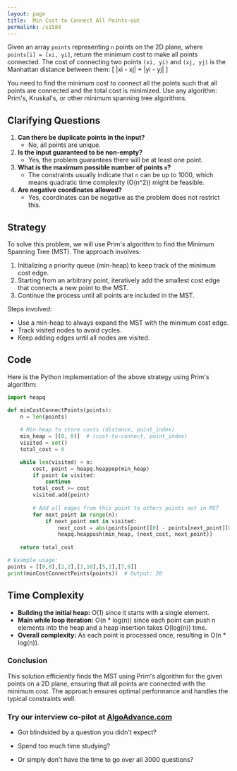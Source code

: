 ```yaml
---
layout: page
title:  Min Cost to Connect All Points-out
permalink: /s1584
---
```

Given an array `points` representing `n` points on the 2D plane, where `points[i] = [xi, yi]`, return the minimum cost to make all points connected. The cost of connecting two points `(xi, yi)` and `(xj, yj)` is the Manhattan distance between them: 
\[ |xi - xj| + |yi - yj| \]

You need to find the minimum cost to connect all the points such that all points are connected and the total cost is minimized. Use any algorithm: Prim's, Kruskal's, or other minimum spanning tree algorithms.

## Clarifying Questions
1. **Can there be duplicate points in the input?**
    - No, all points are unique.
2. **Is the input guaranteed to be non-empty?**
    - Yes, the problem guarantees there will be at least one point.
3. **What is the maximum possible number of points `n`?**
    - The constraints usually indicate that `n` can be up to 1000, which means quadratic time complexity (O(n^2)) might be feasible.
4. **Are negative coordinates allowed?**
    - Yes, coordinates can be negative as the problem does not restrict this.

## Strategy
To solve this problem, we will use Prim's algorithm to find the Minimum Spanning Tree (MST). The approach involves:

1. Initializing a priority queue (min-heap) to keep track of the minimum cost edge.
2. Starting from an arbitrary point, iteratively add the smallest cost edge that connects a new point to the MST.
3. Continue the process until all points are included in the MST.

Steps involved:
- Use a min-heap to always expand the MST with the minimum cost edge.
- Track visited nodes to avoid cycles.
- Keep adding edges until all nodes are visited.

## Code
Here is the Python implementation of the above strategy using Prim's algorithm:

```python
import heapq

def minCostConnectPoints(points):
    n = len(points)
    
    # Min-heap to store costs (distance, point_index)
    min_heap = [(0, 0)]  # (cost-to-connect, point_index)
    visited = set()
    total_cost = 0

    while len(visited) < n:
        cost, point = heapq.heappop(min_heap)
        if point in visited:
            continue
        total_cost += cost
        visited.add(point)
        
        # Add all edges from this point to others points not in MST
        for next_point in range(n):
            if next_point not in visited:
                next_cost = abs(points[point][0] - points[next_point][0]) + abs(points[point][1] - points[next_point][1])
                heapq.heappush(min_heap, (next_cost, next_point))
    
    return total_cost

# Example usage:
points = [[0,0],[2,2],[3,10],[5,2],[7,0]]
print(minCostConnectPoints(points))  # Output: 20
```

## Time Complexity
- **Building the initial heap:** O(1) since it starts with a single element.
- **Main while loop iteration:** O(n \* log(n)) since each point can push n elements into the heap and a heap insertion takes O(log(n)) time.
- **Overall complexity:** As each point is processed once, resulting in O(n \* log(n)).

### Conclusion
This solution efficiently finds the MST using Prim's algorithm for the given points on a 2D plane, ensuring that all points are connected with the minimum cost. The approach ensures optimal performance and handles the typical constraints well.


### Try our interview co-pilot at [AlgoAdvance.com](https://algoAdvance.com)

- Got blindsided by a question you didn't expect?

- Spend too much time studying?

- Or simply don't have the time to go over all 3000 questions?


